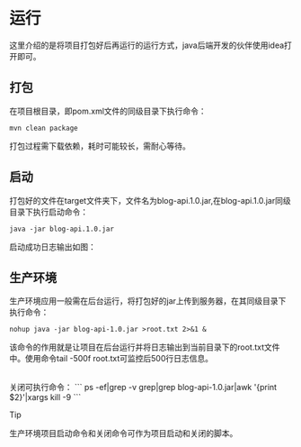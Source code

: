 # 运行

这里介绍的是将项目打包好后再运行的运行方式，java后端开发的伙伴使用idea打开即可。

## 打包

在项目根目录，即pom.xml文件的同级目录下执行命令：
```
mvn clean package
```
打包过程需下载依赖，耗时可能较长，需耐心等待。

## 启动
打包好的文件在target文件夹下，文件名为blog-api.1.0.jar,在blog-api.1.0.jar同级目录下执行启动命令：
```
java -jar blog-api.1.0.jar
```
启动成功日志输出如图：

## 生产环境

生产环境应用一般需在后台运行，将打包好的jar上传到服务器，在其同级目录下执行命令：

```
nohup java -jar blog-api-1.0.jar >root.txt 2>&1 &
```
该命令的作用就是让项目在后台运行并将日志输出到当前目录下的root.txt文件中。使用命令tail -500f root.txt可监控后500行日志信息。

<br>
关闭可执行命令：
```
ps -ef|grep -v grep|grep blog-api-1.0.jar|awk '{print $2}'|xargs kill -9
```

> [!TIP]
> 生产环境项目启动命令和关闭命令可作为项目启动和关闭的脚本。
